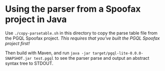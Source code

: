 # Using the parser from a Spoofax project in Java

Use `./copy-parsetable.sh` in this directory to copy the parse table file from the PGQL Spoofax project. _This requires that you've built the PGQL Spoofax project first!_

Then build with Maven, and run `java -jar target/pgql-lite-0.0.0-SNAPSHOT.jar test.pgql` to see the parser parse and output an abstract syntax tree to STDOUT.
